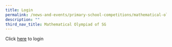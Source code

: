 ```yaml
---
title: Login
permalink: /news-and-events/primary-school-competitions/mathematical-olympiad-of-sg/login/
description: ""
third_nav_title: Mathematical Olympiad of SG
---
```

Click [here](https://oas.nushigh.edu.sg/nmosII/) to login